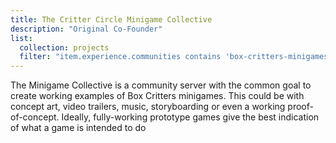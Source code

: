 ```yaml
---
title: The Critter Circle Minigame Collective
description: "Original Co-Founder"
list:
  collection: projects
  filter: "item.experience.communities contains 'box-critters-minigames'"
---
```

The Minigame Collective is a community server with the common goal to create working examples of Box Critters minigames. This could be with concept art, video trailers, music, storyboarding or even a working proof-of-concept. Ideally, fully-working prototype games give the best indication of what a game is intended to do